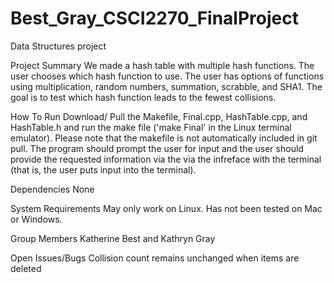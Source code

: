 # Best_Gray_CSCI2270_FinalProject

Data Structures project

Project Summary
We made a hash table with multiple hash functions. The user chooses which hash function to use. The user has options of functions using multiplication, random numbers, summation, scrabble, and SHA1. The goal is to test which hash function leads to the fewest collisions.

How To Run
Download/ Pull the Makefile, Final.cpp, HashTable.cpp, and HashTable.h and run the make file ('make Final' in the Linux terminal emulator).  Please note that the makefile is not automatically included in git pull.  The program should prompt the user for input and the user should provide the requested information via the via the infreface with the terminal (that is, the user puts input into the terminal).

Dependencies
None

System Requirements
May only work on Linux.  Has not been tested on Mac or Windows.

Group Members
Katherine Best and Kathryn Gray

Open Issues/Bugs
Collision count remains unchanged when items are deleted



